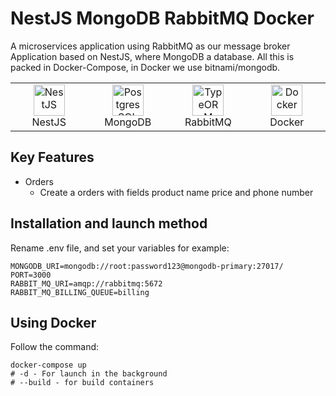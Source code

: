 # NestJS MongoDB RabbitMQ Docker

A microservices application using RabbitMQ as our message broker
Application based on NestJS, where MongoDB a database.
All this is packed in Docker-Compose, in Docker we use bitnami/mongodb.

<table width="100%">
  <tr>
    <td align="center" valign="middle" width="17%">
      <a href="https://nestjs.com/">
        <img height="50" alt="NestJS" src="https://hsto.org/getpro/habr/post_images/d11/98b/ac8/d1198bac8e4ced0d89d5e5983061f418.png"/>
      </a>
      <br />
      NestJS
    </td>
    <td align="center" valign="middle" width="17%">
      <a href="https://www.mongodb.com/">
      <img height="50" alt="PostgresSQL" src="https://w7.pngwing.com/pngs/429/921/png-transparent-mongodb-plain-wordmark-logo-icon-thumbnail.png"/>
      </a>
      <br />
      MongoDB
    </td>
    <td align="center" valign="middle" width="17%">
      <a href="https://www.rabbitmq.com/">
      <img height="50" alt="TypeORM" src="https://seeklogo.com/images/R/rabbitmq-logo-25641A76DE-seeklogo.com.png"/>
      </a>
      <br />
      RabbitMQ
    </td>
    <td align="center" valign="middle" width="17%">
      <a href="https://www.docker.com/">
      <img height="50" alt="Docker" src="https://www.docker.com/wp-content/uploads/2022/03/vertical-logo-monochromatic.png"/>
      </a>
      <br />
      Docker
    </td>
  </tr>
</table>

## Key Features

- Orders
  - Create a orders with fields product name price and phone number

## Installation and launch method

Rename .env file, and set your variables for example:

```dotenv
MONGODB_URI=mongodb://root:password123@mongodb-primary:27017/
PORT=3000
RABBIT_MQ_URI=amqp://rabbitmq:5672
RABBIT_MQ_BILLING_QUEUE=billing
```

## Using Docker

Follow the command:

```shell
docker-compose up
# -d - For launch in the background
# --build - for build containers
```
